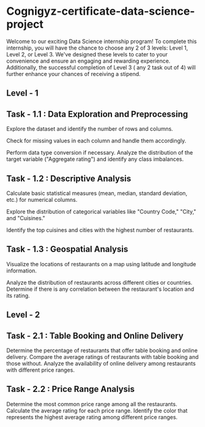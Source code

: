 # Cognigyz-certificate-data-science-project

Welcome to our exciting Data Science internship program! To complete this internship, you will have the chance to choose any 2 of 3 levels: Level 1, Level 2, or Level 3. We've designed these levels to cater to your convenience and ensure an engaging and rewarding experience. Additionally, the successful completion of Level 3 ( any 2 task out of 4) will further enhance your chances of receiving a stipend.

## Level - 1
## Task - 1.1 : Data Exploration and Preprocessing
Explore the dataset and identify the number of rows and columns.

Check for missing values in each column and handle them accordingly.

 Perform data type conversion if necessary. Analyze the distribution of the target variable ("Aggregate rating") and identify any class imbalances.


 ## Task - 1.2 :  Descriptive Analysis
 Calculate basic statistical measures (mean, median, standard deviation, etc.) for numerical columns.
 
 Explore the distribution of categorical variables like "Country Code," "City," and "Cuisines."
 
 Identify the top cuisines and cities with the highest number of restaurants.


 ## Task - 1.3 : Geospatial Analysis
 Visualize the locations of restaurants on a map using latitude and longitude information.
 
 Analyze the distribution of restaurants across different cities or countries. Determine if there is any correlation between the restaurant's location and its rating.

## Level - 2
## Task - 2.1 : Table Booking and Online Delivery
Determine the percentage of restaurants that offer table booking and online delivery.
Compare the average ratings of restaurants with table booking and those without.
Analyze the availability of online delivery among restaurants with different price ranges.

## Task - 2.2 : Price Range Analysis
Determine the most common price range among all the restaurants.
Calculate the average rating for each price range.
Identify the color that represents the highest average rating among different price ranges.


